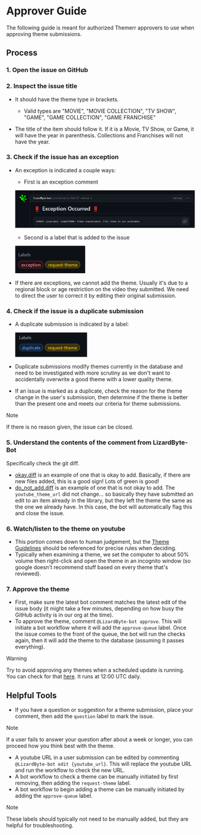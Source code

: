 # Approver Guide

The following guide is meant for authorized Themerr approvers to use when approving theme submissions.

## Process

### 1.  Open the issue on GitHub
### 2.  Inspect the issue title

- It should have the theme type in brackets.
  
  - Valid types are "MOVIE", "MOVIE COLLECTION", "TV SHOW", "GAME", "GAME COLLECTION", "GAME FRANCHISE"
	
- The title of the item should follow it. If it is a Movie, TV Show, or Game, it will have the year in parenthesis.
    Collections and Franchises will not have the year.

### 3.  Check if the issue has an exception

- An exception is indicated a couple ways:

  - First is an exception comment

  ![exception1](../docs/images/exception1.png)

  - Second is a label that is added to the issue

  ![exception2](../docs/images/exception2.png)

- If there are exceptions, we cannot add the theme.
  Usually it's due to a regional block or age restriction on the video they submitted.
  We need to direct the user to correct it by editing their original submission.

### 4.  Check if the issue is a duplicate submission

- A duplicate submission is indicated by a label:

  ![duplicate](../docs/images/duplicate.png)

- Duplicate submissions modify themes currently in the database and need to be investigated with more scrutiny as we
  don't want to accidentally overwrite a good theme with a lower quality theme.
- If an issue is marked as a duplicate, check the reason for the theme change in the user's submission, then determine
  if the theme is better than the present one and meets our criteria for theme submissions.
> [!NOTE]
> If there is no reason given, the issue can be closed.

### 5. Understand the contents of the comment from LizardByte-Bot

Specifically check the git diff.

- [okay.diff](../docs/references/okay.diff) is an example of one that is okay to add.
  Basically, if there are new files added, this is a good sign! Lots of green is good!
- [do_not_add.diff](../docs/references/do_not_add.diff) is an example of one that is not okay to add.
  The `youtube_theme_url` did not change... so basically they have submitted an edit to an item already in the library,
  but they left the theme the same as the one we already have.
  In this case, the bot will automatically flag this and close the issue.

### 6. Watch/listen to the theme on youtube

- This portion comes down to human judgement, but the [Theme Guidelines](../docs/Theme_Guidelines.md) should be
  referenced for precise rules when deciding.
- Typically when examining a theme, we set the computer to about 50% volume then right-click and open the theme in an
  incognito window (so google doesn't recommend stuff based on every theme that's reviewed).

### 7. Approve the theme

- First, make sure the latest bot comment matches the latest edit of the issue body (it might take a few minutes,
  depending on how busy the GitHub activity is in our org at the time).
- To approve the theme, comment `@LizardByte-bot approve`. This will initiate a bot workflow where it will add the
  `approve-queue` label. Once the issue comes to the front of the queue, the bot will run the checks again, then it
  will add the theme to the database (assuming it passes everything).
> [!WARNING]
> Try to avoid approving any themes when a scheduled update is running.
  You can check for that [here](https://github.com/LizardByte/ThemerrDB/actions/workflows/update-pages.yml?query=event%3Aschedule).
  It runs at 12:00 UTC daily.

## Helpful Tools

- If you have a question or suggestion for a theme submission, place your comment, then add the `question` label to mark the issue.
> [!NOTE]
> If a user fails to answer your question after about a week or longer, you can proceed how you think best with the theme.
- A youtube URL in a user submission can be edited by commenting `@LizardByte-bot edit {youtube_url}`.
  This will replace the youtube URL and run the workflow to check the new URL.
- A bot workflow to check a theme can be manually initiated by first removing, then adding the `request-theme` label.
- A bot workflow to begin adding a theme can be manually initiated by adding the `approve-queue` label.
> [!NOTE]
> These labels should typically not need to be manually added, but they are helpful for troubleshooting.
